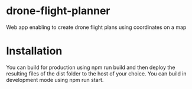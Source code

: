 # drone-flight-planner

Web app enabling to create drone flight plans using coordinates on a map

# Installation

You can build for production using npm run build and then deploy the resulting files of the dist folder to the host of your choice.
You can build in development mode using npm run start.
